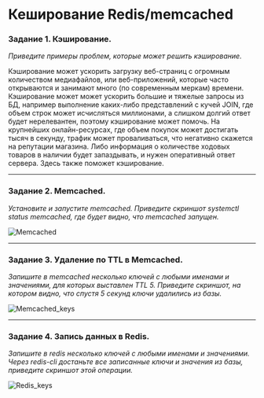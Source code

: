 # Кеширование Redis/memcached

### Задание 1. Кэширование.
*Приведите примеры проблем, которые может решить кэширование.*

Кэширование может ускорить загрузку веб-страниц с огромным количеством медиафайлов, или веб-приложений, которые часто открываются и занимают много (по современным меркам) времени.
Кэширование может может ускорить большие и тяжелые запросы из БД, например выполнение каких-либо представлений с кучей JOIN, где объем строк может исчисляться миллионами, а слишком долгий ответ будет нерелевантен, поэтому кэширование может помочь.
На крупнейших онлайн-ресурсах, где объем покупок может достигать тысяч в секунду, трафик может проваливаться, что негативно скажется на репутации магазина. Либо информация о количестве ходовых товаров в наличии будет запаздывать, и нужен оперативный ответ сервера. Здесь также поможет кэширование.

---
### Задание 2. Memcached.
*Установите и запустите memcached.*
*Приведите скриншот systemctl status memcached, где будет видно, что memcached запущен.*

![Memcached](C:\Users\inri1\Desktop\02.png)

---
### Задание 3. Удаление по TTL в Memcached.
*Запишите в memcached несколько ключей с любыми именами и значениями, для которых выставлен TTL 5.*
*Приведите скриншот, на котором видно, что спустя 5 секунд ключи удалились из базы.*

![Memcached_keys](C:\Users\inri1\Desktop\03.png)

---
### Задание 4. Запись данных в Redis.
*Запишите в redis несколько ключей с любыми именами и значениями.*
*Через redis-cli достаньте все записанные ключи и значения из базы, приведите скриншот этой операции.*

![Redis_keys](C:\Users\inri1\Desktop\04.png)
